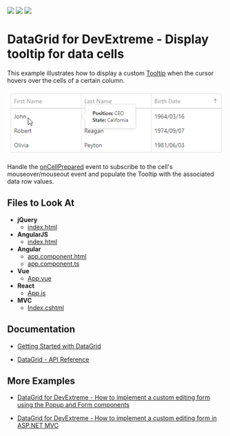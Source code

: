 <!-- default badges list -->
![](https://img.shields.io/endpoint?url=https://codecentral.devexpress.com/api/v1/VersionRange/213953876/19.1.6%2B)
[![](https://img.shields.io/badge/Open_in_DevExpress_Support_Center-FF7200?style=flat-square&logo=DevExpress&logoColor=white)](https://supportcenter.devexpress.com/ticket/details/T827766)
[![](https://img.shields.io/badge/📖_How_to_use_DevExpress_Examples-e9f6fc?style=flat-square)](https://docs.devexpress.com/GeneralInformation/403183)
<!-- default badges end -->
# DataGrid for DevExtreme - Display tooltip for data cells

This example illustrates how to display a custom [Tooltip](https://js.devexpress.com/Documentation/ApiReference/UI_Widgets/dxTooltip/) when the cursor hovers over the cells of a certain column. 

![A custom tooltip](devextreme-datagrid-display-tooltip-for-data-cells.png)

Handle the [onCellPrepared](https://js.devexpress.com/Documentation/ApiReference/UI_Widgets/dxDataGrid/Configuration/) event to subscribe to the cell's mouseover/mouseout event and populate the Tooltip with the associated data row values.

## Files to Look At

- **jQuery**
    - [index.html](jquery/index.html)
- **AngularJS**
    - [index.html](angularjs/index.html)
- **Angular**
    - [app.component.html](angular/src/app/app.component.html)
    - [app.component.ts](angular/src/app/app.component.ts)
- **Vue**
    - [App.vue](vue/src/App.vue)
- **React**
    - [App.js](react/src/App.js)
- **MVC**    
    - [Index.cshtml](mvc/Views/Home/Index.cshtml)

## Documentation

- [Getting Started with DataGrid](https://js.devexpress.com/Documentation/Guide/UI_Components/DataGrid/Getting_Started_with_DataGrid/)

- [DataGrid - API Reference](https://js.devexpress.com/Documentation/ApiReference/UI_Components/dxDataGrid/)

## More Examples

- [DataGrid for DevExtreme - How to implement a custom editing form using the Popup and Form components](https://github.com/DevExpress-Examples/devextreme-datagrid-custom-editing-form)

- [DataGrid for DevExtreme - How to implement a custom editing form in ASP.NET MVC](https://github.com/DevExpress-Examples/devextreme-asp-net-mvc-datagrid-custom-editing-form)
